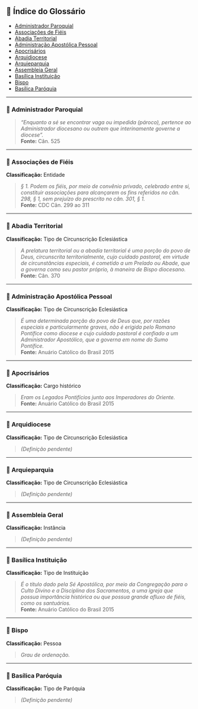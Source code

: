 ## 📘 Índice do Glossário

- [Administrador Paroquial](#administrador-paroquial)
- [Associações de Fiéis](#associacoes-de-fieis)
- [Abadia Territorial](#abadia-territorial)
- [Administração Apostólica Pessoal](#administracao-apostolica-pessoal)
- [Apocrisários](#apocrisarios)
- [Arquidiocese](#arquidiocese)
- [Arquieparquia](#arquieparquia)
- [Assembleia Geral](#assembleia-geral)
- [Basílica Instituição](#basilica-instituicao)
- [Bispo](#bispo)
- [Basílica Paróquia](#basilica-paroquia)

---

### 📌 Administrador Paroquial

> *“Enquanto a sé se encontrar vaga ou impedida (pároco), pertence ao Administrador diocesano ou outrem que interinamente governe a diocese”.*  
**Fonte:** Cân. 525

---

### 📌 Associações de Fiéis  
**Classificação:** Entidade

> *§ 1. Podem os fiéis, por meio de convênio privado, celebrado entre si, constituir associações para alcançarem os fins referidos no cân. 298, § 1, sem prejuízo do prescrito no cân. 301, § 1.*  
**Fonte:** CDC Cân. 299 ao 311

---

### 📌 Abadia Territorial  
**Classificação:** Tipo de Circunscrição Eclesiástica

> *A prelatura territorial ou a abadia territorial é uma porção do povo de Deus, circunscrita territorialmente, cujo cuidado pastoral, em virtude de circunstâncias especiais, é cometido a um Prelado ou Abade, que a governa como seu pastor próprio, à maneira de Bispo diocesano.*  
**Fonte:** Cân. 370

---

### 📌 Administração Apostólica Pessoal  
**Classificação:** Tipo de Circunscrição Eclesiástica

> *É uma determinada porção do povo de Deus que, por razões especiais e particularmente graves, não é erigida pelo Romano Pontífice como diocese e cujo cuidado pastoral é confiado a um Administrador Apostólico, que a governa em nome do Sumo Pontífice.*  
**Fonte:** Anuário Católico do Brasil 2015

---

### 📌 Apocrisários  
**Classificação:** Cargo histórico

> *Eram os Legados Pontifícios junto aos Imperadores do Oriente.*  
**Fonte:** Anuário Católico do Brasil 2015

---

### 📌 Arquidiocese  
**Classificação:** Tipo de Circunscrição Eclesiástica

> *(Definição pendente)*

---

### 📌 Arquieparquia  
**Classificação:** Tipo de Circunscrição Eclesiástica

> *(Definição pendente)*

---

### 📌 Assembleia Geral  
**Classificação:** Instância

> *(Definição pendente)*

---

### 📌 Basílica Instituição  
**Classificação:** Tipo de Instituição

> *É o título dado pela Sé Apostólica, por meio da Congregação para o Culto Divino e a Disciplina dos Sacramentos, a uma igreja que possua importância histórica ou que possua grande afluxo de fiéis, como os santuários.*  
**Fonte:** Anuário Católico do Brasil 2015

---

### 📌 Bispo  
**Classificação:** Pessoa

> *Grau de ordenação.*

---

### 📌 Basílica Paróquia  
**Classificação:** Tipo de Paróquia

> *(Definição pendente)*
